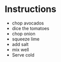 # Instructions

* chop avocados
* dice the tomatoes
* chop onion
* squeeze lime
* add salt
* mix well
* Serve cold
